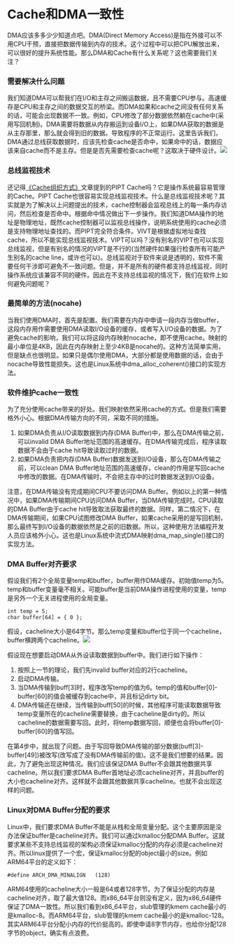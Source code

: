 # Cache和DMA一致性

DMA应该多多少少知道点吧。DMA\(Direct Memory Access\)是指在外接可以不用CPU干预，直接把数据传输到内存的技术。这个过程中可以把CPU解放出来，可以很好的提升系统性能。那么DMA和Cache有什么关系呢？这也需要我们关注？

### 需要解决什么问题

我们知道DMA可以帮我们在I/O和主存之间搬运数据，且不需要CPU参与。高速缓存是CPU和主存之间的数据交互的桥梁。而DMA如果和cache之间没有任何关系的话，可能会出现数据不一致。例如，CPU修改了部分数据依然躺在cache中\(采用写回机制\)。DMA需要将数据从内存搬运到设备I/O上，如果DMA获取的数据是从主存那里，那么就会得到旧的数据。导致程序的不正常运行。这里告诉我们，DMA通过总线获取数据时，应该先检查cache是否命中，如果命中的话，数据应该来自cache而不是主存。但是是否先需要检查cache呢？这取决于硬件设计。![](https://pic1.zhimg.com/80/v2-5c8283dee4ca2cc45bf2dc81c24d50a8_1440w.jpg)

### 总线监视技术

还记得[《Cache组织方式》](https://zhuanlan.zhihu.com/p/107096130)文章提到的PIPT Cache吗？它是操作系统最容易管理的Cache。PIPT Cache也很容易实现总线监视技术。什么是总线监视技术呢？其实就是为了解决以上问题提出的技术，cache控制器会监视总线上的每一条内存访问，然后检查是否命中。根据命中情况做出下一步操作。我们知道DMA操作的地址是物理地址，既然cache控制器可以监视总线操作，说明系统使用的cache必须是支持物理地址查找的。而PIPT完全符合条件。VIVT是根据虚拟地址查找cache，所以不能实现总线监视技术。VIPT可以吗？没有别名的VIPT也可以实现总线监视，但是有别名的情况的VIPT是不行的\(当然硬件如果强行检查所有可能产生别名的cache line，或许也可以\)。总线监视对于软件来说是透明的，软件不需要任何干涉即可避免不一致问题。但是，并不是所有的硬件都支持总线监视，同时操作系统应该兼容不同的硬件。因此在不支持总线监视的情况下，我们在软件上如何避免问题呢？

### 最简单的方法\(nocahe\)

当我们使用DMA时，首先是配置。我们需要在内存中申请一段内存当做buffer，这段内存用作需要使用DMA读取I/O设备的缓存，或者写入I/O设备的数据。为了避免cache的影响，我们可以将这段内存映射nocache，即不使用cache。映射的最小单位是4KB，因此在内存映射上至少4KB是nocahe的。这种方法简单实用，但是缺点也很明显。如果只是偶尔使用DMA，大部分都是使用数据的话，会由于nocache导致性能损失。这也是Linux系统中dma\_alloc\_coherent\(\)接口的实现方法。

### 软件维护cache一致性

为了充分使用cache带来的好处。我们映射依然采用cache的方式。但是我们需要格外小心。根据DMA传输方向的不同，采取不同的措施。

1. 如果DMA负责从I/O读取数据到内存\(DMA Buffer\)中，那么在DMA传输之前，可以invalid DMA Buffer地址范围的高速缓存。在DMA传输完成后，程序读取数据不会由于cache hit导致读取过时的数据。
2. 如果DMA负责把内存\(DMA Buffer\)数据发送到I/O设备，那么在DMA传输之前，可以clean DMA Buffer地址范围的高速缓存，clean的作用是写回cache中修改的数据。在DMA传输时，不会把主存中的过时数据发送到I/O设备。

注意，在DMA传输没有完成期间CPU不要访问DMA Buffer。例如以上的第一种情况中，如果DMA传输期间CPU访问DMA Buffer，当DMA传输完成时。CPU读取的DMA Buffer由于cache hit导致取法获取最终的数据。同样，第二情况下，在DMA传输期间，如果CPU试图修改DMA Buffer，如果cache采用的是写回机制，那么最终写到I/O设备的数据依然是之前的旧数据。所以，这种使用方法编程开发人员应该格外小心。这也是Linux系统中流式DMA映射dma\_map\_single\(\)接口的实现方法。

### DMA Buffer对齐要求

假设我们有2个全局变量temp和buffer，buffer用作DMA缓存。初始值temp为5。temp和buffer变量毫不相关。可能buffer是当前DMA操作进程使用的变量，temp是另外一个无关进程使用的全局变量。

```text
int temp = 5;
char buffer[64] = { 0 };
```

假设，cacheline大小是64字节。那么temp变量和buffer位于同一个cacheline，buffer横跨两个cacheline。![](https://pic4.zhimg.com/80/v2-1f8448e46a2d731a9c60a6894cf4a973_1440w.png)

假设现在想要启动DMA从外设读取数据到buffer中。我们进行如下操作：

1. 按照上一节的理论，我们先invalid buffer对应的2行cacheline。
2. 启动DMA传输。
3. 当DMA传输到buff\[3\]时，程序改写temp的值为6。temp的值和buffer\[0\]-buffer\[60\]的值会被缓存到cache中，并且标记dirty bit。
4. DMA传输还在继续，当传输到buff\[50\]的时候，其他程序可能读取数据导致temp变量所在的cacheline需要替换，由于cacheline是dirty的。所以cacheline的数据需要写回。此时，将temp数据写回，顺便也会将buffer\[0\]-buffer\[60\]的值写回。

在第4步中，就出现了问题。由于写回导致DMA传输的部分数据\(buff\[3\]-buffer\[49\]\)被改写\(改写成了没有DMA传输前的值\)。这不是我们想要的结果。因此，为了避免出现这种情况。我们应该保证DMA Buffer不会跟其他数据共享cacheline。所以我们要求DMA Buffer首地址必须cacheline对齐，并且buffer的大小也cacheline对齐。这样就不会跟其他数据共享cacheline。也就不会出现这样的问题。

### Linux对DMA Buffer分配的要求

Linux中，我们要求DMA Buffer不能是从栈和全局变量分配。这个主要原因是没办法保证buffer是cacheline对齐。我们可以通过kmalloc分配DMA Buffer。这就要求某些不支持总线监视的架构必须保证kmalloc分配的内存必须是cacheline对齐。所以linux提供了一个宏，保证kmalloc分配的object最小的size。例如ARM64平台的定义如下：

```text
#define ARCH_DMA_MINALIGN	(128)
```

ARM64使用的cacheline大小一般是64或者128字节。为了保证分配的内存是cacheline对齐，取了最大值128。而x86\_64平台则没有定义，因为x86\_64硬件保证了DMA一致性。所以我们看到x86\_64平台，slub管理的kmem cache最小的是kmalloc-8。而ARM64平台，slub管理的kmem cache最小的是kmalloc-128。其实ARM64平台分配小内存的代价挺高的。即使申请8字节内存，也给你分配128字节的object，确实有点浪费。

